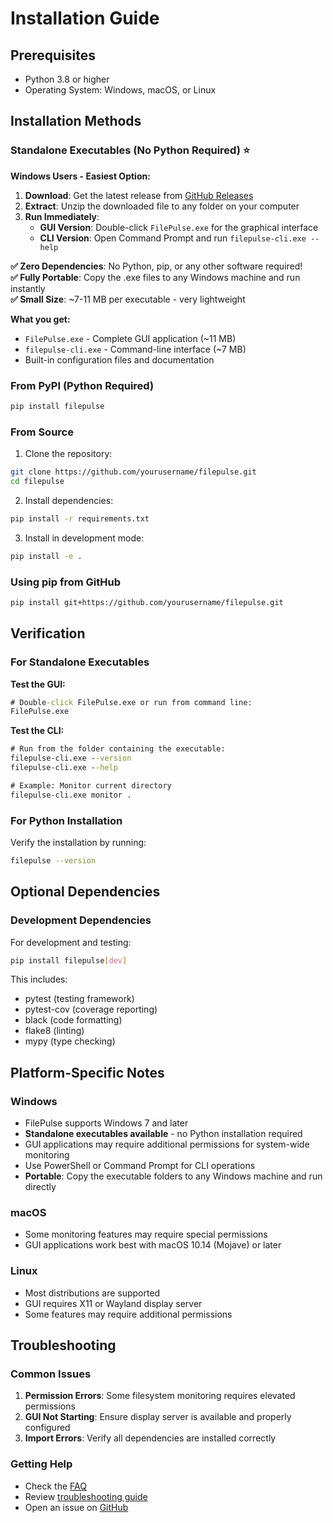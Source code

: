 # Installation Guide

## Prerequisites

- Python 3.8 or higher
- Operating System: Windows, macOS, or Linux

## Installation Methods

### Standalone Executables (No Python Required) ⭐

**Windows Users - Easiest Option:**

1. **Download**: Get the latest release from [GitHub Releases](https://github.com/yourusername/filepulse/releases)
2. **Extract**: Unzip the downloaded file to any folder on your computer
3. **Run Immediately**: 
   - **GUI Version**: Double-click `FilePulse.exe` for the graphical interface
   - **CLI Version**: Open Command Prompt and run `filepulse-cli.exe --help`

**✅ Zero Dependencies**: No Python, pip, or any other software required!  
**✅ Fully Portable**: Copy the .exe files to any Windows machine and run instantly  
**✅ Small Size**: ~7-11 MB per executable - very lightweight  

**What you get:**
- `FilePulse.exe` - Complete GUI application (~11 MB)
- `filepulse-cli.exe` - Command-line interface (~7 MB)
- Built-in configuration files and documentation

### From PyPI (Python Required)

```bash
pip install filepulse
```

### From Source

1. Clone the repository:
```bash
git clone https://github.com/yourusername/filepulse.git
cd filepulse
```

2. Install dependencies:
```bash
pip install -r requirements.txt
```

3. Install in development mode:
```bash
pip install -e .
```

### Using pip from GitHub

```bash
pip install git+https://github.com/yourusername/filepulse.git
```

## Verification

### For Standalone Executables

**Test the GUI:**
```cmd
# Double-click FilePulse.exe or run from command line:
FilePulse.exe
```

**Test the CLI:**
```cmd
# Run from the folder containing the executable:
filepulse-cli.exe --version
filepulse-cli.exe --help

# Example: Monitor current directory
filepulse-cli.exe monitor .
```

### For Python Installation

Verify the installation by running:

```bash
filepulse --version
```

## Optional Dependencies

### Development Dependencies

For development and testing:

```bash
pip install filepulse[dev]
```

This includes:
- pytest (testing framework)
- pytest-cov (coverage reporting)
- black (code formatting)
- flake8 (linting)
- mypy (type checking)

## Platform-Specific Notes

### Windows

- FilePulse supports Windows 7 and later
- **Standalone executables available** - no Python installation required
- GUI applications may require additional permissions for system-wide monitoring
- Use PowerShell or Command Prompt for CLI operations
- **Portable**: Copy the executable folders to any Windows machine and run directly

### macOS

- Some monitoring features may require special permissions
- GUI applications work best with macOS 10.14 (Mojave) or later

### Linux

- Most distributions are supported
- GUI requires X11 or Wayland display server
- Some features may require additional permissions

## Troubleshooting

### Common Issues

1. **Permission Errors**: Some filesystem monitoring requires elevated permissions
2. **GUI Not Starting**: Ensure display server is available and properly configured
3. **Import Errors**: Verify all dependencies are installed correctly

### Getting Help

- Check the [FAQ](faq.md)
- Review [troubleshooting guide](troubleshooting.md)
- Open an issue on [GitHub](https://github.com/yourusername/filepulse/issues)
